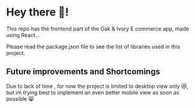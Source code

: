 # Hey there 👋!
This repo has the frontend part of the Oak & Ivory E commerce app, made using React...

Please read the package.json file to see the list of libraries used in this project.

## Future improvements and Shortcomings
Due to lack of time , for now the project is limited to desktop view only 😿, but im trying best to implement an even better mobile view as soon as possible 😸
